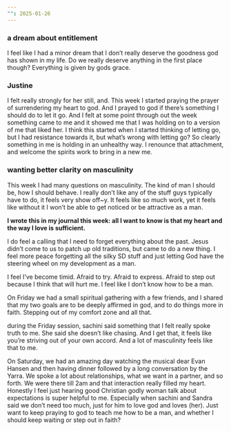 ```yaml
---
"": 2025-01-26
---
```

### a dream about entitlement

I feel like I had a minor dream that I don’t really deserve the goodness god has shown in my life. Do we really deserve anything in the first place though? Everything is given by gods grace.

### Justine

I felt really strongly for her still, and. This week I started praying the prayer of surrendering my heart to god. And I prayed to god if there’s something I should do to let it go. And I felt at some point through out the week something came to me and it showed me that I was holding on to a version of me that liked her. I think this started when I started thinking of letting go, but I had resistance towards it, but what’s wrong with letting go? So clearly something in me is holding in an unhealthy way. I renounce that attachment, and welcome the spirits work to bring in a new me.

### wanting better clarity on masculinity

This week I had many questions on masculinity. The kind of man I should be, how I should behave. I really don’t like any of the stuff guys typically have to do, it feels very show off~y. It feels like so much work, yet it feels like without it I won’t be able to get noticed or be attractive as a man.

**I wrote this in my journal this week: all I want to know is that my heart and the way I love is sufficient.**

I do feel a calling that I need to forget everything about the past. Jesus didn’t come to us to patch up old traditions, but came to do a new thing. I feel more peace forgetting all the silky SD stuff and just letting God have the steering wheel on my development as a man.

I feel I’ve become timid. Afraid to try. Afraid to express. Afraid to step out because I think that will hurt me. I feel like I don’t know how to be a man.

On Friday we had a small spiritual gathering with a few friends, and I shared that my two goals are to be deeply affirmed in god, and to do things more in faith. Stepping out of my comfort zone and all that.

during the Friday session, sachini said something that I felt really spoke truth to me. She said she doesn’t like chasing. And I get that, it feels like you’re striving out of your own accord. And a lot of masculinity feels like that to me.

On Saturday, we had an amazing day watching the musical dear Evan Hansen and then having dinner followed by a long conversation by the Yarra. We spoke a lot about relationships, what we want in a partner, and so forth. We were there till 2am and that interaction really filled my heart. Honestly I feel just hearing good Christian godly woman talk about expectations is super helpful to me. Especially when sachini and Sandra said we don’t need too much, just for him to love god and loves (her). Just want to keep praying to god to teach me how to be a man, and whether I should keep waiting or step out in faith?